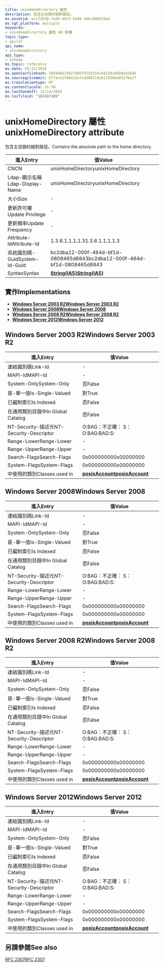 ```yaml
---
title: unixHomeDirectory 屬性
description: 包含主目錄的絕對路徑。
ms.assetid: ecc72b58-7ad5-49c5-b440-4dbc908d19ad
ms.tgt_platform: multiple
keywords:
- unixHomeDirectory 屬性 AD 架構
topic_type:
- apiref
api_name:
- unixHomeDirectory
api_type:
- Schema
ms.topic: reference
ms.date: 05/31/2018
ms.openlocfilehash: 58b940a33d27d05fd75b154c6dc59c68b9e456d6
ms.sourcegitcommit: b77ace27b0432e7cd3863191b11926be032fbe2f
ms.translationtype: MT
ms.contentlocale: zh-TW
ms.lasthandoff: 12/14/2020
ms.locfileid: "104107489"
---
```

# <a name="unixhomedirectory-attribute"></a><span data-ttu-id="4dcf4-104">unixHomeDirectory 屬性</span><span class="sxs-lookup"><span data-stu-id="4dcf4-104">unixHomeDirectory attribute</span></span>

<span data-ttu-id="4dcf4-105">包含主目錄的絕對路徑。</span><span class="sxs-lookup"><span data-stu-id="4dcf4-105">Contains the absolute path to the home directory.</span></span>



| <span data-ttu-id="4dcf4-106">進入</span><span class="sxs-lookup"><span data-stu-id="4dcf4-106">Entry</span></span> | <span data-ttu-id="4dcf4-107">值</span><span class="sxs-lookup"><span data-stu-id="4dcf4-107">Value</span></span> |
|-------------------|--------------------------------------|
| <span data-ttu-id="4dcf4-108">CN</span><span class="sxs-lookup"><span data-stu-id="4dcf4-108">CN</span></span>                | <span data-ttu-id="4dcf4-109">unixHomeDirectory</span><span class="sxs-lookup"><span data-stu-id="4dcf4-109">unixHomeDirectory</span></span>                    |
| <span data-ttu-id="4dcf4-110">Ldap-顯示名稱</span><span class="sxs-lookup"><span data-stu-id="4dcf4-110">Ldap-Display-Name</span></span> | <span data-ttu-id="4dcf4-111">unixHomeDirectory</span><span class="sxs-lookup"><span data-stu-id="4dcf4-111">unixHomeDirectory</span></span>                    |
| <span data-ttu-id="4dcf4-112">大小</span><span class="sxs-lookup"><span data-stu-id="4dcf4-112">Size</span></span>              | \-                                   |
| <span data-ttu-id="4dcf4-113">更新許可權</span><span class="sxs-lookup"><span data-stu-id="4dcf4-113">Update Privilege</span></span>  | \-                                   |
| <span data-ttu-id="4dcf4-114">更新頻率</span><span class="sxs-lookup"><span data-stu-id="4dcf4-114">Update Frequency</span></span>  | \-                                   |
| <span data-ttu-id="4dcf4-115">Attribute-Id</span><span class="sxs-lookup"><span data-stu-id="4dcf4-115">Attribute-Id</span></span>      | <span data-ttu-id="4dcf4-116">1.3.6.1.1.1.1.3</span><span class="sxs-lookup"><span data-stu-id="4dcf4-116">1.3.6.1.1.1.1.3</span></span>                      |
| <span data-ttu-id="4dcf4-117">系統識別碼-Guid</span><span class="sxs-lookup"><span data-stu-id="4dcf4-117">System-Id-Guid</span></span>    | <span data-ttu-id="4dcf4-118">bc2dba12-000f-464d-bf1d-0808465d8843</span><span class="sxs-lookup"><span data-stu-id="4dcf4-118">bc2dba12-000f-464d-bf1d-0808465d8843</span></span> |
| <span data-ttu-id="4dcf4-119">Syntax</span><span class="sxs-lookup"><span data-stu-id="4dcf4-119">Syntax</span></span>            | [<span data-ttu-id="4dcf4-120">**String(IA5)**</span><span class="sxs-lookup"><span data-stu-id="4dcf4-120">**String(IA5)**</span></span>](s-string-ia5.md)  |



## <a name="implementations"></a><span data-ttu-id="4dcf4-121">實作</span><span class="sxs-lookup"><span data-stu-id="4dcf4-121">Implementations</span></span>

-   [<span data-ttu-id="4dcf4-122">**Windows Server 2003 R2**</span><span class="sxs-lookup"><span data-stu-id="4dcf4-122">**Windows Server 2003 R2**</span></span>](#windows-server-2003-r2)
-   [<span data-ttu-id="4dcf4-123">**Windows Server 2008**</span><span class="sxs-lookup"><span data-stu-id="4dcf4-123">**Windows Server 2008**</span></span>](#windows-server-2008)
-   [<span data-ttu-id="4dcf4-124">**Windows Server 2008 R2**</span><span class="sxs-lookup"><span data-stu-id="4dcf4-124">**Windows Server 2008 R2**</span></span>](#windows-server-2008-r2)
-   [<span data-ttu-id="4dcf4-125">**Windows Server 2012**</span><span class="sxs-lookup"><span data-stu-id="4dcf4-125">**Windows Server 2012**</span></span>](#windows-server-2012)

## <a name="windows-server-2003-r2"></a><span data-ttu-id="4dcf4-126">Windows Server 2003 R2</span><span class="sxs-lookup"><span data-stu-id="4dcf4-126">Windows Server 2003 R2</span></span>



| <span data-ttu-id="4dcf4-127">進入</span><span class="sxs-lookup"><span data-stu-id="4dcf4-127">Entry</span></span> | <span data-ttu-id="4dcf4-128">值</span><span class="sxs-lookup"><span data-stu-id="4dcf4-128">Value</span></span> |
|------------------------|---------------------------------------------------|
| <span data-ttu-id="4dcf4-129">連結識別碼</span><span class="sxs-lookup"><span data-stu-id="4dcf4-129">Link-Id</span></span>                | \-                                                |
| <span data-ttu-id="4dcf4-130">MAPI-Id</span><span class="sxs-lookup"><span data-stu-id="4dcf4-130">MAPI-Id</span></span>                | \-                                                |
| <span data-ttu-id="4dcf4-131">System-Only</span><span class="sxs-lookup"><span data-stu-id="4dcf4-131">System-Only</span></span>            | <span data-ttu-id="4dcf4-132">否</span><span class="sxs-lookup"><span data-stu-id="4dcf4-132">False</span></span>                                             |
| <span data-ttu-id="4dcf4-133">是-單一值</span><span class="sxs-lookup"><span data-stu-id="4dcf4-133">Is-Single-Valued</span></span>       | <span data-ttu-id="4dcf4-134">對</span><span class="sxs-lookup"><span data-stu-id="4dcf4-134">True</span></span>                                              |
| <span data-ttu-id="4dcf4-135">已編制索引</span><span class="sxs-lookup"><span data-stu-id="4dcf4-135">Is Indexed</span></span>             | <span data-ttu-id="4dcf4-136">否</span><span class="sxs-lookup"><span data-stu-id="4dcf4-136">False</span></span>                                             |
| <span data-ttu-id="4dcf4-137">在通用類別目錄中</span><span class="sxs-lookup"><span data-stu-id="4dcf4-137">In Global Catalog</span></span>      | <span data-ttu-id="4dcf4-138">否</span><span class="sxs-lookup"><span data-stu-id="4dcf4-138">False</span></span>                                             |
| <span data-ttu-id="4dcf4-139">NT-Security-描述元</span><span class="sxs-lookup"><span data-stu-id="4dcf4-139">NT-Security-Descriptor</span></span> | <span data-ttu-id="4dcf4-140">O:BAG：不正確： S：</span><span class="sxs-lookup"><span data-stu-id="4dcf4-140">O:BAG:BAD:S:</span></span>                                      |
| <span data-ttu-id="4dcf4-141">Range-Lower</span><span class="sxs-lookup"><span data-stu-id="4dcf4-141">Range-Lower</span></span>            | \-                                                |
| <span data-ttu-id="4dcf4-142">Range-Upper</span><span class="sxs-lookup"><span data-stu-id="4dcf4-142">Range-Upper</span></span>            | \-                                                |
| <span data-ttu-id="4dcf4-143">Search-Flags</span><span class="sxs-lookup"><span data-stu-id="4dcf4-143">Search-Flags</span></span>           | <span data-ttu-id="4dcf4-144">0x00000000</span><span class="sxs-lookup"><span data-stu-id="4dcf4-144">0x00000000</span></span>                                        |
| <span data-ttu-id="4dcf4-145">System-Flags</span><span class="sxs-lookup"><span data-stu-id="4dcf4-145">System-Flags</span></span>           | <span data-ttu-id="4dcf4-146">0x00000000</span><span class="sxs-lookup"><span data-stu-id="4dcf4-146">0x00000000</span></span>                                        |
| <span data-ttu-id="4dcf4-147">中使用的類別</span><span class="sxs-lookup"><span data-stu-id="4dcf4-147">Classes used in</span></span>        | [<span data-ttu-id="4dcf4-148">**posixAccount**</span><span class="sxs-lookup"><span data-stu-id="4dcf4-148">**posixAccount**</span></span>](c-posixaccount.md)<br/> |



## <a name="windows-server-2008"></a><span data-ttu-id="4dcf4-149">Windows Server 2008</span><span class="sxs-lookup"><span data-stu-id="4dcf4-149">Windows Server 2008</span></span>



| <span data-ttu-id="4dcf4-150">進入</span><span class="sxs-lookup"><span data-stu-id="4dcf4-150">Entry</span></span> | <span data-ttu-id="4dcf4-151">值</span><span class="sxs-lookup"><span data-stu-id="4dcf4-151">Value</span></span> |
|------------------------|---------------------------------------------------|
| <span data-ttu-id="4dcf4-152">連結識別碼</span><span class="sxs-lookup"><span data-stu-id="4dcf4-152">Link-Id</span></span>                | \-                                                |
| <span data-ttu-id="4dcf4-153">MAPI-Id</span><span class="sxs-lookup"><span data-stu-id="4dcf4-153">MAPI-Id</span></span>                | \-                                                |
| <span data-ttu-id="4dcf4-154">System-Only</span><span class="sxs-lookup"><span data-stu-id="4dcf4-154">System-Only</span></span>            | <span data-ttu-id="4dcf4-155">否</span><span class="sxs-lookup"><span data-stu-id="4dcf4-155">False</span></span>                                             |
| <span data-ttu-id="4dcf4-156">是-單一值</span><span class="sxs-lookup"><span data-stu-id="4dcf4-156">Is-Single-Valued</span></span>       | <span data-ttu-id="4dcf4-157">對</span><span class="sxs-lookup"><span data-stu-id="4dcf4-157">True</span></span>                                              |
| <span data-ttu-id="4dcf4-158">已編制索引</span><span class="sxs-lookup"><span data-stu-id="4dcf4-158">Is Indexed</span></span>             | <span data-ttu-id="4dcf4-159">否</span><span class="sxs-lookup"><span data-stu-id="4dcf4-159">False</span></span>                                             |
| <span data-ttu-id="4dcf4-160">在通用類別目錄中</span><span class="sxs-lookup"><span data-stu-id="4dcf4-160">In Global Catalog</span></span>      | <span data-ttu-id="4dcf4-161">否</span><span class="sxs-lookup"><span data-stu-id="4dcf4-161">False</span></span>                                             |
| <span data-ttu-id="4dcf4-162">NT-Security-描述元</span><span class="sxs-lookup"><span data-stu-id="4dcf4-162">NT-Security-Descriptor</span></span> | <span data-ttu-id="4dcf4-163">O:BAG：不正確： S：</span><span class="sxs-lookup"><span data-stu-id="4dcf4-163">O:BAG:BAD:S:</span></span>                                      |
| <span data-ttu-id="4dcf4-164">Range-Lower</span><span class="sxs-lookup"><span data-stu-id="4dcf4-164">Range-Lower</span></span>            | \-                                                |
| <span data-ttu-id="4dcf4-165">Range-Upper</span><span class="sxs-lookup"><span data-stu-id="4dcf4-165">Range-Upper</span></span>            | \-                                                |
| <span data-ttu-id="4dcf4-166">Search-Flags</span><span class="sxs-lookup"><span data-stu-id="4dcf4-166">Search-Flags</span></span>           | <span data-ttu-id="4dcf4-167">0x00000000</span><span class="sxs-lookup"><span data-stu-id="4dcf4-167">0x00000000</span></span>                                        |
| <span data-ttu-id="4dcf4-168">System-Flags</span><span class="sxs-lookup"><span data-stu-id="4dcf4-168">System-Flags</span></span>           | <span data-ttu-id="4dcf4-169">0x00000000</span><span class="sxs-lookup"><span data-stu-id="4dcf4-169">0x00000000</span></span>                                        |
| <span data-ttu-id="4dcf4-170">中使用的類別</span><span class="sxs-lookup"><span data-stu-id="4dcf4-170">Classes used in</span></span>        | [<span data-ttu-id="4dcf4-171">**posixAccount**</span><span class="sxs-lookup"><span data-stu-id="4dcf4-171">**posixAccount**</span></span>](c-posixaccount.md)<br/> |



## <a name="windows-server-2008-r2"></a><span data-ttu-id="4dcf4-172">Windows Server 2008 R2</span><span class="sxs-lookup"><span data-stu-id="4dcf4-172">Windows Server 2008 R2</span></span>



| <span data-ttu-id="4dcf4-173">進入</span><span class="sxs-lookup"><span data-stu-id="4dcf4-173">Entry</span></span> | <span data-ttu-id="4dcf4-174">值</span><span class="sxs-lookup"><span data-stu-id="4dcf4-174">Value</span></span> |
|------------------------|---------------------------------------------------|
| <span data-ttu-id="4dcf4-175">連結識別碼</span><span class="sxs-lookup"><span data-stu-id="4dcf4-175">Link-Id</span></span>                | \-                                                |
| <span data-ttu-id="4dcf4-176">MAPI-Id</span><span class="sxs-lookup"><span data-stu-id="4dcf4-176">MAPI-Id</span></span>                | \-                                                |
| <span data-ttu-id="4dcf4-177">System-Only</span><span class="sxs-lookup"><span data-stu-id="4dcf4-177">System-Only</span></span>            | <span data-ttu-id="4dcf4-178">否</span><span class="sxs-lookup"><span data-stu-id="4dcf4-178">False</span></span>                                             |
| <span data-ttu-id="4dcf4-179">是-單一值</span><span class="sxs-lookup"><span data-stu-id="4dcf4-179">Is-Single-Valued</span></span>       | <span data-ttu-id="4dcf4-180">對</span><span class="sxs-lookup"><span data-stu-id="4dcf4-180">True</span></span>                                              |
| <span data-ttu-id="4dcf4-181">已編制索引</span><span class="sxs-lookup"><span data-stu-id="4dcf4-181">Is Indexed</span></span>             | <span data-ttu-id="4dcf4-182">否</span><span class="sxs-lookup"><span data-stu-id="4dcf4-182">False</span></span>                                             |
| <span data-ttu-id="4dcf4-183">在通用類別目錄中</span><span class="sxs-lookup"><span data-stu-id="4dcf4-183">In Global Catalog</span></span>      | <span data-ttu-id="4dcf4-184">否</span><span class="sxs-lookup"><span data-stu-id="4dcf4-184">False</span></span>                                             |
| <span data-ttu-id="4dcf4-185">NT-Security-描述元</span><span class="sxs-lookup"><span data-stu-id="4dcf4-185">NT-Security-Descriptor</span></span> | <span data-ttu-id="4dcf4-186">O:BAG：不正確： S：</span><span class="sxs-lookup"><span data-stu-id="4dcf4-186">O:BAG:BAD:S:</span></span>                                      |
| <span data-ttu-id="4dcf4-187">Range-Lower</span><span class="sxs-lookup"><span data-stu-id="4dcf4-187">Range-Lower</span></span>            | \-                                                |
| <span data-ttu-id="4dcf4-188">Range-Upper</span><span class="sxs-lookup"><span data-stu-id="4dcf4-188">Range-Upper</span></span>            | \-                                                |
| <span data-ttu-id="4dcf4-189">Search-Flags</span><span class="sxs-lookup"><span data-stu-id="4dcf4-189">Search-Flags</span></span>           | <span data-ttu-id="4dcf4-190">0x00000000</span><span class="sxs-lookup"><span data-stu-id="4dcf4-190">0x00000000</span></span>                                        |
| <span data-ttu-id="4dcf4-191">System-Flags</span><span class="sxs-lookup"><span data-stu-id="4dcf4-191">System-Flags</span></span>           | <span data-ttu-id="4dcf4-192">0x00000000</span><span class="sxs-lookup"><span data-stu-id="4dcf4-192">0x00000000</span></span>                                        |
| <span data-ttu-id="4dcf4-193">中使用的類別</span><span class="sxs-lookup"><span data-stu-id="4dcf4-193">Classes used in</span></span>        | [<span data-ttu-id="4dcf4-194">**posixAccount**</span><span class="sxs-lookup"><span data-stu-id="4dcf4-194">**posixAccount**</span></span>](c-posixaccount.md)<br/> |



## <a name="windows-server-2012"></a><span data-ttu-id="4dcf4-195">Windows Server 2012</span><span class="sxs-lookup"><span data-stu-id="4dcf4-195">Windows Server 2012</span></span>



| <span data-ttu-id="4dcf4-196">進入</span><span class="sxs-lookup"><span data-stu-id="4dcf4-196">Entry</span></span> | <span data-ttu-id="4dcf4-197">值</span><span class="sxs-lookup"><span data-stu-id="4dcf4-197">Value</span></span> |
|------------------------|---------------------------------------------------|
| <span data-ttu-id="4dcf4-198">連結識別碼</span><span class="sxs-lookup"><span data-stu-id="4dcf4-198">Link-Id</span></span>                | \-                                                |
| <span data-ttu-id="4dcf4-199">MAPI-Id</span><span class="sxs-lookup"><span data-stu-id="4dcf4-199">MAPI-Id</span></span>                | \-                                                |
| <span data-ttu-id="4dcf4-200">System-Only</span><span class="sxs-lookup"><span data-stu-id="4dcf4-200">System-Only</span></span>            | <span data-ttu-id="4dcf4-201">否</span><span class="sxs-lookup"><span data-stu-id="4dcf4-201">False</span></span>                                             |
| <span data-ttu-id="4dcf4-202">是-單一值</span><span class="sxs-lookup"><span data-stu-id="4dcf4-202">Is-Single-Valued</span></span>       | <span data-ttu-id="4dcf4-203">對</span><span class="sxs-lookup"><span data-stu-id="4dcf4-203">True</span></span>                                              |
| <span data-ttu-id="4dcf4-204">已編制索引</span><span class="sxs-lookup"><span data-stu-id="4dcf4-204">Is Indexed</span></span>             | <span data-ttu-id="4dcf4-205">否</span><span class="sxs-lookup"><span data-stu-id="4dcf4-205">False</span></span>                                             |
| <span data-ttu-id="4dcf4-206">在通用類別目錄中</span><span class="sxs-lookup"><span data-stu-id="4dcf4-206">In Global Catalog</span></span>      | <span data-ttu-id="4dcf4-207">否</span><span class="sxs-lookup"><span data-stu-id="4dcf4-207">False</span></span>                                             |
| <span data-ttu-id="4dcf4-208">NT-Security-描述元</span><span class="sxs-lookup"><span data-stu-id="4dcf4-208">NT-Security-Descriptor</span></span> | <span data-ttu-id="4dcf4-209">O:BAG：不正確： S：</span><span class="sxs-lookup"><span data-stu-id="4dcf4-209">O:BAG:BAD:S:</span></span>                                      |
| <span data-ttu-id="4dcf4-210">Range-Lower</span><span class="sxs-lookup"><span data-stu-id="4dcf4-210">Range-Lower</span></span>            | \-                                                |
| <span data-ttu-id="4dcf4-211">Range-Upper</span><span class="sxs-lookup"><span data-stu-id="4dcf4-211">Range-Upper</span></span>            | \-                                                |
| <span data-ttu-id="4dcf4-212">Search-Flags</span><span class="sxs-lookup"><span data-stu-id="4dcf4-212">Search-Flags</span></span>           | <span data-ttu-id="4dcf4-213">0x00000000</span><span class="sxs-lookup"><span data-stu-id="4dcf4-213">0x00000000</span></span>                                        |
| <span data-ttu-id="4dcf4-214">System-Flags</span><span class="sxs-lookup"><span data-stu-id="4dcf4-214">System-Flags</span></span>           | <span data-ttu-id="4dcf4-215">0x00000000</span><span class="sxs-lookup"><span data-stu-id="4dcf4-215">0x00000000</span></span>                                        |
| <span data-ttu-id="4dcf4-216">中使用的類別</span><span class="sxs-lookup"><span data-stu-id="4dcf4-216">Classes used in</span></span>        | [<span data-ttu-id="4dcf4-217">**posixAccount**</span><span class="sxs-lookup"><span data-stu-id="4dcf4-217">**posixAccount**</span></span>](c-posixaccount.md)<br/> |



## <a name="see-also"></a><span data-ttu-id="4dcf4-218">另請參閱</span><span class="sxs-lookup"><span data-stu-id="4dcf4-218">See also</span></span>

<dl> <dt>

[<span data-ttu-id="4dcf4-219">RFC 2307</span><span class="sxs-lookup"><span data-stu-id="4dcf4-219">RFC 2307</span></span>](https://www.ietf.org/rfc/rfc2307.txt)
</dt> </dl>

 

 





